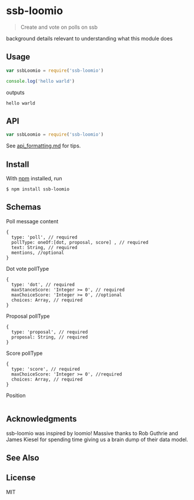 # ssb-loomio

> Create and vote on polls on ssb

background details relevant to understanding what this module does

## Usage

```js
var ssbLoomio = require('ssb-loomio')

console.log('hello warld')
```

outputs

```
hello warld
```

## API

```js
var ssbLoomio = require('ssb-loomio')
```

See [api_formatting.md](api_formatting.md) for tips.

## Install

With [npm](https://npmjs.org/) installed, run

```
$ npm install ssb-loomio
```

## Schemas

Poll message content
```
{
  type: 'poll', // required
  pollType: oneOf:[dot, proposal, score] , // required
  text: String, // required
  mentions, //optional
}

```

Dot vote pollType
```
{
  type: 'dot', // required
  maxStanceScore: 'Integer >= 0', // required
  maxChoiceScore: 'Integer >= 0', //optional
  choices: Array, // required
}
```

Proposal pollType
```
{
  type: 'proposal', // required
  proposal: String, // required
}
```

Score pollType
```
{
  type: 'score', // required
  maxChoiceScore: 'Integer >= 0', //required
  choices: Array, // required
}
```

Position
```

```

## Acknowledgments

ssb-loomio was inspired by loomio! Massive thanks to Rob Guthrie and James Kiesel for spending time giving us a brain dump of their data model.

## See Also


## License

MIT

